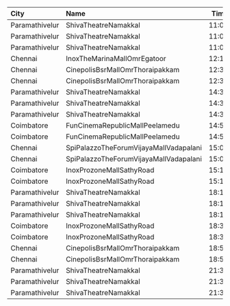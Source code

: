 | City           | Name                                   |  Time | Type      | Price | Capacity | Booked |
| :------------- | :------------------------------------- | ----: | :-------- | ----: | -------: | -----: |
| Paramathivelur | ShivaTheatreNamakkal                   | 11:00 | King      |  150₹ |       98 |     98 |
| Paramathivelur | ShivaTheatreNamakkal                   | 11:00 | Queen     |  150₹ |       56 |     56 |
| Paramathivelur | ShivaTheatreNamakkal                   | 11:00 | Jack      |  100₹ |      404 |     48 |
| Chennai        | InoxTheMarinaMallOmrEgatoor            | 12:15 | Club      |  153₹ |       62 |      0 |
| Chennai        | CinepolisBsrMallOmrThoraipakkam        | 12:35 | Normal    |   60₹ |        9 |      6 |
| Chennai        | CinepolisBsrMallOmrThoraipakkam        | 12:35 | Executive |  153₹ |       82 |      8 |
| Paramathivelur | ShivaTheatreNamakkal                   | 14:30 | King      |  150₹ |       98 |     98 |
| Paramathivelur | ShivaTheatreNamakkal                   | 14:30 | Queen     |  150₹ |       56 |     56 |
| Paramathivelur | ShivaTheatreNamakkal                   | 14:30 | Jack      |  100₹ |      404 |     48 |
| Coimbatore     | FunCinemaRepublicMallPeelamedu         | 14:55 | Executive |  191₹ |      142 |     81 |
| Coimbatore     | FunCinemaRepublicMallPeelamedu         | 14:55 | Normal    |   60₹ |       17 |     14 |
| Chennai        | SpiPalazzoTheForumVijayaMallVadapalani | 15:05 | Budget    |   60₹ |       26 |     15 |
| Chennai        | SpiPalazzoTheForumVijayaMallVadapalani | 15:05 | Elite     |  191₹ |      219 |    112 |
| Coimbatore     | InoxProzoneMallSathyRoad               | 15:10 | Club      |  191₹ |       75 |      0 |
| Coimbatore     | InoxProzoneMallSathyRoad               | 15:10 | Executive |   60₹ |       11 |      0 |
| Paramathivelur | ShivaTheatreNamakkal                   | 18:15 | King      |  150₹ |       98 |     98 |
| Paramathivelur | ShivaTheatreNamakkal                   | 18:15 | Queen     |  150₹ |       56 |     56 |
| Paramathivelur | ShivaTheatreNamakkal                   | 18:15 | Jack      |  100₹ |      404 |     48 |
| Coimbatore     | InoxProzoneMallSathyRoad               | 18:35 | Club      |  191₹ |       74 |      0 |
| Coimbatore     | InoxProzoneMallSathyRoad               | 18:35 | Executive |   60₹ |        8 |      0 |
| Chennai        | CinepolisBsrMallOmrThoraipakkam        | 18:50 | Normal    |   60₹ |        9 |      4 |
| Chennai        | CinepolisBsrMallOmrThoraipakkam        | 18:50 | Executive |  153₹ |       82 |      2 |
| Paramathivelur | ShivaTheatreNamakkal                   | 21:30 | King      |  150₹ |       98 |     98 |
| Paramathivelur | ShivaTheatreNamakkal                   | 21:30 | Queen     |  150₹ |       56 |     56 |
| Paramathivelur | ShivaTheatreNamakkal                   | 21:30 | Jack      |  100₹ |      404 |     48 |